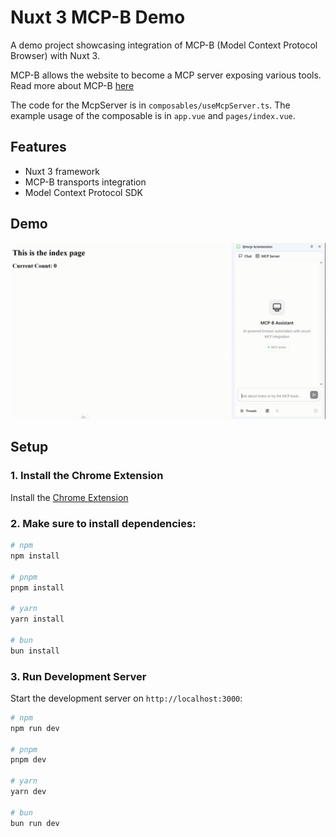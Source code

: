 # Nuxt 3 MCP-B Demo

A demo project showcasing integration of MCP-B (Model Context Protocol Browser) with Nuxt 3.

MCP-B allows the website to become a MCP server exposing various tools. Read more about MCP-B [here](https://github.com/MiguelsPizza/WebMCP?tab=readme-ov-file)

The code for the McpServer is in `composables/useMcpServer.ts`. The example usage of the composable is in `app.vue` and `pages/index.vue`.

## Features

- Nuxt 3 framework
- MCP-B transports integration
- Model Context Protocol SDK

## Demo

<img src="assets/demo.gif" alt="Demo animation" width="600" />

## Setup

### 1. Install the Chrome Extension

Install the [Chrome Extension](https://chromewebstore.google.com/detail/mcp-b/daohopfhkdelnpemnhlekblhnikhdhfa?authuser=0&hl=en)

### 2. Make sure to install dependencies:

```bash
# npm
npm install

# pnpm
pnpm install

# yarn
yarn install

# bun
bun install
```

### 3. Run Development Server

Start the development server on `http://localhost:3000`:

```bash
# npm
npm run dev

# pnpm
pnpm dev

# yarn
yarn dev

# bun
bun run dev
```

